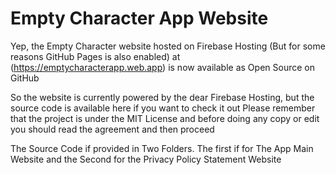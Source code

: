 # Empty Character App Website

Yep, the Empty Character website hosted on Firebase Hosting (But for some reasons GitHub Pages is also enabled) at (https://emptycharacterapp.web.app) is now available as Open Source on GitHub

So the website is currently powered by the dear Firebase Hosting, but the source code is available here if you want to check it out
Please remember that the project is under the MIT License and before doing any copy or edit you should read the agreement and then proceed

The Source Code if provided in Two Folders. The first if for The App Main Website and the Second for the Privacy Policy Statement Website
